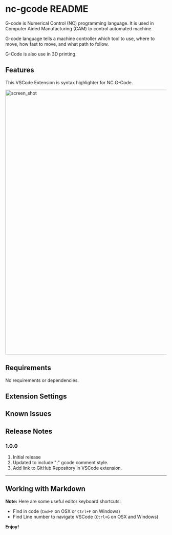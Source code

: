 # nc-gcode README

G-code is Numerical Control (NC) programming language. It is used in Computer Aided Manufacturing (CAM) to control automated machine.

G-code language tells a machine controller which tool to use, where to move, how fast to move, and what path to follow.

G-Code is also use in 3D printing.

## Features

This VSCode Extension is syntax highlighter for NC G-Code.

<img width="825" alt="screen_shot" src="https://user-images.githubusercontent.com/11251737/35370982-1e0a4e62-0146-11e8-8534-545ad78ae7b5.png">

## Requirements

No requirements or dependencies.

## Extension Settings


## Known Issues



## Release Notes



### 1.0.0

1. Initial release
2. Updated to include ";" gcode comment style.
3. Add link to GitHub Repository in VSCode extension.



-----------------------------------------------------------------------------------------------------------

## Working with Markdown

**Note:** Here are some useful editor keyboard shortcuts:

* Find in code (`Cmd+F` on OSX or `Ctrl+F` on Windows)
* Find Line number to navigate VSCode (`Ctrl+G` on OSX and Windows)


**Enjoy!**
